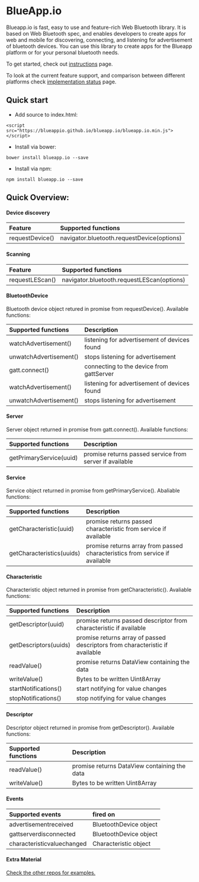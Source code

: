 # BlueApp.io

Blueapp.io is fast, easy to use and feature-rich Web Bluetooth library. It is based on Web Bluetooth spec, and enables developers to create apps for web and mobile for discovering, connecting, and listening for advertisement of bluetooth devices. You can use this library to create apps for the Blueapp platform or for your personal bluetooth needs.

To get started, check out [instructions](https://github.com/blueappio/blueapp.io/blob/gh-pages/getting-started.md) page.

To look at the current feature support, and comparison between different platforms check [implementation status](https://github.com/blueappio/blueapp.io/blob/gh-pages/implementation-status.md) page.

## Quick start

* Add source to index.html:
```
<script src="https://blueappio.github.io/blueapp.io/blueapp.io.min.js"></script>
```

* Install via bower:
```
bower install blueapp.io --save
```

* Install via npm:
```
npm install blueapp.io --save
```


## Quick Overview:


#### Device discovery
|   Feature                                 |   Supported functions | 
|   :-----------------------------------    |   :------------ |
|    requestDevice()                        |   navigator.bluetooth.requestDevice(options)      |


#### Scanning
|  Feature                                 |   Supported functions | 
|  :-----------------------------------     |   :------------ |
|  requestLEScan() |   navigator.bluetooth.requestLEScan(options)      |

#### BluetoothDevice
Bluetooth device object retured in promise from requestDevice(). Available functions:

|  Supported functions | Description |
 |  :----------- |:--------------|
|  watchAdvertisement() | listening for advertisement of devices found  |
|  unwatchAdvertisement() | stops listening for advertisement  | 
|  gatt.connect() | connecting to the device from gattServer  |
|  watchAdvertisement() | listening for advertisement of devices found  |
|  unwatchAdvertisement() | stops listening for advertisement  |

#### Server
Server object returned in promise from gatt.connect(). Available functions:

 | Supported functions | Description |
 | :------------ |:--------------|
|  getPrimaryService(uuid) | promise returns passed service from server if available |

#### Service
Service object returned in promise from getPrimaryService(). Abaliable functions:

| Supported functions | Description |
| :------------ |:--------------|
| getCharacteristic(uuid) | promise returns passed characteristic from service if available |
| getCharacteristics(uuids) | promise returns array from passed characteristics from service if available |

#### Characteristic
Characteristic object returned in promise from getCharacteristic(). Avaliable functions:

| Supported functions | Description |
| :------------ |:--------------|
| getDescriptor(uuid) |  promise returns passed descriptor from characteristic if available |
| getDescriptors(uuids) | promise returns array of passed descriptors from characteristic if available |
| readValue() | promise returns DataView containing the data |
| writeValue() | Bytes to be written Uint8Array |
| startNotifications() | start notifying for value changes | 
| stopNotifications() |  stop notifying for value changes | 

#### Descriptor
Descriptor object returned in promise from getDescriptor(). Available functions:

| Supported functions | Description |
| :------------ |:--------------|
| readValue() | promise returns DataView containing the data |
| writeValue() | Bytes to be written Uint8Array |

#### Events

| Supported events | fired on |
| :------------ |:--------------|
| advertisementreceived                 |   BluetoothDevice object     |
| gattserverdisconnected                |   BluetoothDevice object     |
| characteristicvaluechanged            |   Characteristic object      |


#### Extra Material

[Check the other repos for examples.](https://github.com/blueappio)